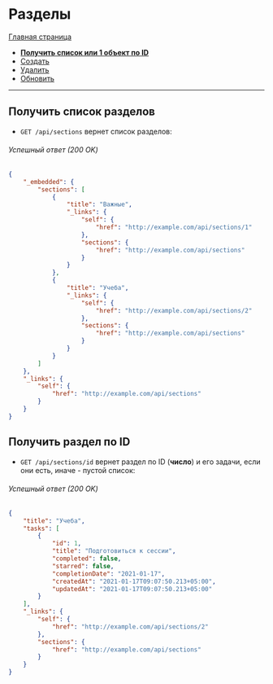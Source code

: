 # Разделы

[Главная страница](#)

* **[Получить список или 1 объект по ID](#get-sections)**
* [Создать]()   
* [Удалить]() 
* [Обновить]()
---
## Получить список разделов
- `GET /api/sections` вернет список разделов:
###### Успешный ответ (200 OK)
```JSON
{
    "_embedded": {
        "sections": [
            {
                "title": "Важные",
                "_links": {
                    "self": {
                        "href": "http://example.com/api/sections/1"
                    },
                    "sections": {
                        "href": "http://example.com/api/sections"
                    }
                }
            },
            {
                "title": "Учеба",
                "_links": {
                    "self": {
                        "href": "http://example.com/api/sections/2"
                    },
                    "sections": {
                        "href": "http://example.com/api/sections"
                    }
                }
            }
        ]
    },
    "_links": {
        "self": {
            "href": "http://example.com/api/sections"
        }
    }
}
```

## Получить раздел по ID
- `GET /api/sections/id` вернет раздел по ID (**число**) и его задачи, если они есть, иначе - пустой список:
###### Успешный ответ (200 OK)
```JSON
{
    "title": "Учеба",
    "tasks": [
        {
            "id": 1,
            "title": "Подготовиться к сессии",
            "completed": false,
            "starred": false,
            "completionDate": "2021-01-17",
            "createdAt": "2021-01-17T09:07:50.213+05:00",
            "updatedAt": "2021-01-17T09:07:50.213+05:00"
        }
    ],
    "_links": {
        "self": {
            "href": "http://example.com/api/sections/2"
        },
        "sections": {
            "href": "http://example.com/api/sections"
        }
    }
}
```
